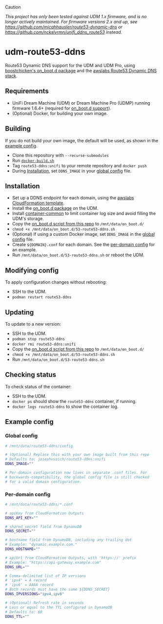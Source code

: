 > [!CAUTION]
> _This project has only been tested against UDM 1.x firmware, and is no longer actively maintained. For firmware versions 2.x and up, see https://github.com/micahhausler/route53-dynamic-dns or https://github.com/nckslvrmn/unifi_ddns_route53 instead._

# udm-route53-ddns

Route53 Dynamic DNS support for the UDM and UDM Pro, using [boostchicken's on_boot.d package](https://github.com/boostchicken/udm-utilities/tree/master/on-boot-script) and the [awslabs Route53 Dynamic DNS stack](https://github.com/awslabs/route53-dynamic-dns-with-lambda).

## Requirements
* UniFi Dream Machine (UDM) or Dream Machine Pro (UDMP) running firmware 1.6.4+ (required for [on_boot.d support](https://github.com/boostchicken/udm-utilities/tree/master/on-boot-script)).
* (Optional) Docker, for building your own image.

## Building
If you do not build your own image, the default will be used, as shown in the [example config](#Example-config).
* Clone this repository with `--recurse-submodules`
* Run [`docker-build.sh`](docker-build.sh)
* Tag `route53-ddns:unifi` to your remote repository and `docker push`
* During [Installation](#Installation), set `DDNS_IMAGE` in your [global config](#Global-config) file.

## Installation
* Set up a DDNS endpoint for each domain, using the [awslabs CloudFormation template](https://github.com/awslabs/route53-dynamic-dns-with-lambda).
* Install the [on_boot.d package](https://github.com/boostchicken/udm-utilities/tree/master/on-boot-script) on the UDM.
* Install [container-common](https://github.com/boostchicken/udm-utilities/tree/master/container-common) to limit container log size and avoid filling the UDM's storage.
* Copy the [on_boot.d script from this repo](on_boot.d/53-route53-ddns.sh) to `/mnt/data/on_boot.d/`
* `chmod +x /mnt/data/on_boot.d/53-route53-ddns.sh`
* (Optional) If using a custom Docker image, set `DDNS_IMAGE` in the [global config](#Global-config) file.
* Create `${DOMAIN}.conf` for each domain. See the [per-domain config](#Per-domain-config) for an example.
* Run `/mnt/data/on_boot.d/53-route53-ddns.sh` or reboot the UDM.

## Modifying config
To apply configuration changes without rebooting:
* SSH to the UDM.
* `podman restart route53-ddns`

## Updating
To update to a new version:
* SSH to the UDM.
* `podman stop route53-ddns`
* `docker rmi route53-ddns:unifi`
* Copy the [on_boot.d script from this repo](on_boot.d/53-route53-ddns.sh) to `/mnt/data/on_boot.d/`
* `chmod +x /mnt/data/on_boot.d/53-route53-ddns.sh`
* Run `/mnt/data/on_boot.d/53-route53-ddns.sh`

## Checking status
To check status of the container:
* SSH to the UDM.
* `docker ps` should show the `route53-ddns` container, if running.
* `docker logs route53-ddns` to show the container log.

## Example config
### Global config
```sh
# /mnt/data/route53-ddns/config

# (Optional) Replace this with your own image built from this repo
# Defaults to: josephvusich/route53-ddns:unifi
DDNS_IMAGE=""

# Per-domain configuration now lives in separate .conf files. For
# backwards-compatibility, the global config file is still checked
# for a valid domain configuration.
```

### Per-domain config
```sh
# /mnt/data/route53-ddns/*.conf

# apiKey from CloudFormation Outputs
DDNS_API_KEY=""

# shared_secret field from DynamoDB
DDNS_SECRET=""

# hostname field from DynamoDB, including any trailing dot
# Example: "dynamic.example.com."
DDNS_HOSTNAME=""

# apiUrl from CloudFormation Outputs, with 'https://' prefix
# Example: "https://api-gateway.example.com"
DDNS_URL=""

# Comma-delimited list of IP versions
# 'ipv4' = A record
# 'ipv6' = AAAA record
# Both records must have the same ${DDNS_SECRET}
DDNS_IPVERSIONS="ipv4,ipv6"

# (Optional) Refresh rate in seconds
# Less or equal to the TTL configured in DynamoDB
# Defaults to: 60
DDNS_TTL=""
```
